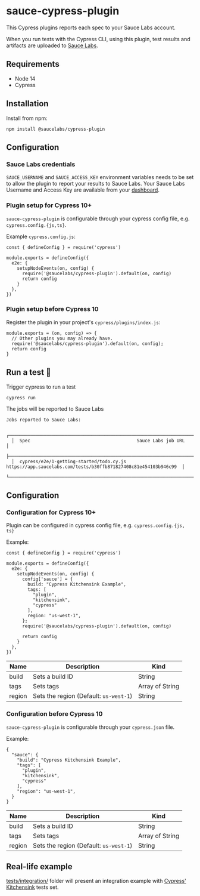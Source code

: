 # sauce-cypress-plugin

This Cypress plugins reports each spec to your Sauce Labs account.

When you run tests with the Cypress CLI, using this plugin, test results and artifacts are uploaded to [Sauce Labs](https://app.saucelabs.com).

## Requirements

- Node 14
- Cypress

## Installation

Install from npm:
```
npm install @saucelabs/cypress-plugin
```

## Configuration

### Sauce Labs credentials

`SAUCE_USERNAME` and `SAUCE_ACCESS_KEY` environment variables needs to be set to
allow the plugin to report your results to Sauce Labs.
Your Sauce Labs Username and Access Key are available from your
[dashboard](https://app.saucelabs.com/user-settings).

### Plugin setup for Cypress 10+

`sauce-cypress-plugin` is configurable through your cypress config file, e.g. `cypress.config.{js,ts}`.

Example `cypress.config.js`:
```
const { defineConfig } = require('cypress')

module.exports = defineConfig({
  e2e: {
    setupNodeEvents(on, config) {
      require('@saucelabs/cypress-plugin').default(on, config)
      return config
    }
  },
})
```

### Plugin setup before Cypress 10

Register the plugin in your project's `cypress/plugins/index.js`:
```
module.exports = (on, config) => {
  // Other plugins you may already have.
  require('@saucelabs/cypress-plugin').default(on, config);
  return config
}
```

## Run a test 🚀
Trigger cypress to run a test
```
cypress run
```

The jobs will be reported to Sauce Labs
```
Jobs reported to Sauce Labs:

  ┌────────────────────────────────────────────────────────────────────────────────────────────────────────────────┐
  │  Spec                                        Sauce Labs job URL                                                │
  ├────────────────────────────────────────────────────────────────────────────────────────────────────────────────┤
  │  cypress/e2e/1-getting-started/todo.cy.js    https://app.saucelabs.com/tests/b30ffb871827408c81e454103b946c99  │
  └────────────────────────────────────────────────────────────────────────────────────────────────────────────────┘
```

## Configuration

### Configuration for Cypress 10+
Plugin can be configured in cypress config file, e.g. `cypress.config.{js, ts}`

Example:
```
const { defineConfig } = require('cypress')

module.exports = defineConfig({
  e2e: {
    setupNodeEvents(on, config) {
      config['sauce'] = {
        build: "Cypress Kitchensink Example",
        tags: [
          "plugin",
          "kitchensink",
          "cypress"
        ],
        region: "us-west-1",
      };
      require('@saucelabs/cypress-plugin').default(on, config)

      return config
    }
  },
})
```

| Name | Description | Kind |
| --- | --- | --- | 
| build | Sets a build ID | String |
| tags | Sets tags | Array of String |
| region | Sets the region (Default: `us-west-1`) | String |

### Configuration before Cypress 10
`sauce-cypress-plugin` is configurable through your `cypress.json` file.

Example:
```
{
  "sauce": {
    "build": "Cypress Kitchensink Example",
    "tags": [
      "plugin",
      "kitchensink",
      "cypress"
    ],
    "region": "us-west-1",
  }
}
```

| Name | Description | Kind |
| --- | --- | --- | 
| build | Sets a build ID | String |
| tags | Sets tags | Array of String |
| region | Sets the region (Default: `us-west-1`) | String |

## Real-life example

[tests/integration/](https://github.com/saucelabs/sauce-cypress-plugin/tree/main/tests/integration/) folder will present an integration example with [Cypress' Kitchensink](https://github.com/cypress-io/cypress-example-kitchensink/tree/master/cypress/e2e/2-advanced-examples) tests set.
